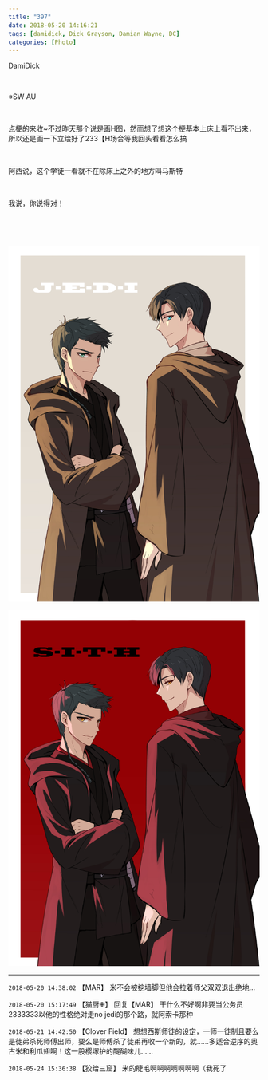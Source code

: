 ```yaml
---
title: "397"
date: 2018-05-20 14:16:21
tags: [damidick, Dick Grayson, Damian Wayne, DC]
categories: [Photo]
---
```


<p>DamiDick</p> 
<br /> 
<p>※SW AU</p> 
<br /> 
<p>点梗的来收~不过昨天那个说是画H图，然而想了想这个梗基本上床上看不出来，所以还是画一下立绘好了233【H场合等我回头看看怎么搞</p> 
<br /> 
<p>阿西说，这个学徒一看就不在除床上之外的地方叫马斯特</p> 
<br /> 
<p>我说，你说得对！</p> 
<br /> 
<p><br /></p>

![](https://raw.githubusercontent.com/alicewish/meowchain247/master/img_cVZNdzJtQk9JV2VNTTJ6ZnRwZ0Y1aTgxYms5dGxEdTU0bm5GSkpBRjlMbkp2QjlFZ0tXRmFBPT0.jpg)

![](https://raw.githubusercontent.com/alicewish/meowchain247/master/img_cVZNdzJtQk9JV2VNTTJ6ZnRwZ0Y1a2tKV2IzVXNQUElNQmtLYVFRTVZ2NGk2RVpiVXBPZUVnPT0.jpg)

---

`2018-05-20 14:38:02` 【MAR】 米不会被挖墙脚但他会拉着师父双双退出绝地...

`2018-05-20 15:17:49` 【猫厨✙】 回复【MAR】 干什么不好啊非要当公务员2333333以他的性格绝对走no jedi的那个路，就阿索卡那种

`2018-05-21 14:42:50` 【Clover Field】 想想西斯师徒的设定，一师一徒制且要么是徒弟杀死师傅出师，要么是师傅杀了徒弟再收一个新的，就……多适合逆序的奥古米和利爪翅啊！这一股樱塜护的醍醐味儿……

`2018-05-24 15:36:38` 【狡给三窟】 米的睫毛啊啊啊啊啊啊啊（我死了
